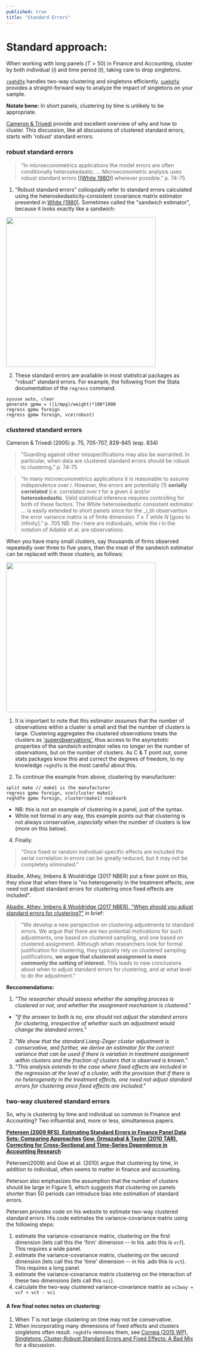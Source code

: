 ```yaml
---
published: true
title: "Standard Errors"
---
```

# Standard approach:

When working with long panels ($T>50$) in Finance and Accounting, cluster by both individual ($i$) and time period ($t$), taking care to drop singletons.

[`reghdfe`]() handles two-way clustering and singletons efficiently. [`sumhdfe`]() provides a straight-forward way to analyze the impact of singletons on your sample.

__Notate bene:__ In short panels, clustering by time is unlikely to be appropriate.

[Cameron & Trivedi](http://cameron.econ.ucdavis.edu/mmabook/mma.html) provide and excellent overview of why and how to cluster. This discussion, like all discussions of clustered standard errors, starts with 'robust' standard errors:

### robust standard errors

> "In microeconometrics applications the model errors are often conditionally heteroskedastic. ... Microeconometric analysis uses robust standard errors [[(White 1980)]](https://www.jstor.org/stable/1912934) wherever possible." p. 74-75

  1. "Robust standard errors" colloquially refer to standard errors calculated using the heteroskedasticity-consistent covariance matrix estimator presented in [White (1980)](https://www.jstor.org/stable/1912934). Sometimes called the "sandwich estimator", because it looks exactly like a sandwich:

  <img src="https://arthurhowardmorris.github.io/assets/img/EHW.png" width="400">  

  2. These standard errors are available in most statistical packages as "robust" standard errors. For example, the following from the Stata documentation of the `regress` command.

```
sysuse auto, clear
generate gpmw = ((1/mpg)/weight)*100*1000
regress gpmw foreign
regress gpmw foreign, vce(robust)
```

### clustered standard errors

Cameron & Trivedi (2005) p. 75, 705-707, 829-845 (esp. 834)

> "Guarding against other misspecifications may also be warranted. In particular, when data are clustered standard errors should be robust to clustering." p. 74-75

> "In many microeconometrics applications it is reasonable to assume independence over _i_. However, the errors are potentially (1) __serially correlated__ (i.e. correlated over _t_ for a given _i_) and/or __heteroskedastic__. Valid statistical inference requires controlling for both of these factors. The White heteroskedastic consistent estimator ... is easily extended to short panels since for the _i_th observartion the error variance matrix is of finite dimension _T x T_ while _N_ [goes to infinity]." p. 705 NB: the _i_ here are individuals, while the _i_ in the notation of Adabie et al. are observations.

When you have many small clusters, say thousands of firms observed repeatedly over three to five years, then the meat of the sandwich estimator can be replaced with these clusters, as follows:

<img src="https://arthurhowardmorris.github.io/assets/img/LZ.png" width="400">  

1. It is important to note that this estimator _assumes_ that the number of observations within a cluster is small and that the number of clusters is large. Clustering aggregates the clustered observations treats the clusters as ['superobservations'](https://www.stata.com/statalist/archive/2003-05/msg00550.html), thus access to the asymptotic properties of the sandwich estimator relies no longer on the number of observations, but on the number of clusters. As C & T point out, some stats packages know this and correct the degrees of freedom, to my knowledge `reghdfe` is the most careful about this.

2. To continue the example from above, clustering by manufacturer:

```
split make // make1 is the manufacturer
regress gpmw foreign, vce(cluster make1)  
reghdfe gpmw foreign, cluster(make1) noabsorb
```
  - NB: this is not an example of clustering in a panel, just of the syntax.
  - While not formal in any way, this example points out that clustering is not always conservative, _especially_ when the number of clusters is low (more on this below).

4. Finally:

> "Once fixed or random individual-specific effects are included the serial correlation in errors can be greatly reduced, but it may not be completely eliminated."

Abadie, Athey, Imbens & Wooldridge (2017 NBER) put a finer point on this, they show that when there is "no heterogeneity in the treatment effects, one need not adjust standard errors for clustering once fixed effects are included".

[Abadie, Athey, Imbens & Wooldridge (2017 NBER), "When should you adjust standard errors for clustering?"](https://www.nber.org/papers/w24003) in brief:

> "We develop a new perspective on clustering adjustments to standard errors. We argue that there are two potential motivations for such adjustments, one based on clustered sampling, and one based on clustered assignment. Although when researchers look for formal justification for clustering, they typically rely on clustered sampling justifications, __we argue that clustered assignment is more commonly the setting of interest.__ This leads to new conclusions about when to adjust standard errors for clustering, and at what level to do the adjustment."

__Reccomendations:__

1. _"The researcher should assess whether the sampling process is clustered or not, and whether the assignment mechanism is clustered."_
  - _"If the answer to both is no, one should not adjust the standard errors for clustering, irrespective of whether such an adjustment would change the standard errors."_
2. _"We show that the standard Liang-Zeger cluster adjustment is conservative, and further, we derive an estimator for the correct variance that can be used if there is variation in treatment assignment within clusters and the fraction of clusters that is observed is known."_
3. _"This analysis extends to the case where fixed effects are included in the regression at the level of a cluster, with the provision that if there is no heterogeneity in the treatment effects, one need not adjust standard errors for clustering once fixed effects are included."_

### two-way clustered standard errors
So, why is clustering by time and individual so common in Finance and Accounting? Two influential and, more or less, simultaneous papers.

[__Petersen (2009 RFS), Estimating Standard Errors in Finance Panel Data Sets: Comparing Approaches__](https://academic.oup.com/rfs/article/22/1/435/1585940?login=true)
[__Gow, Ormazabal & Taylor (2010 TAR), Correcting for Cross‐Sectional and Time‐Series Dependence in Accounting Research__](https://meridian.allenpress.com/accounting-review/article-abstract/85/2/483/53814/Correcting-for-Cross-Sectional-and-Time-Series)

Petersen(2009) and Gow et al. (2010) argue that clustering by time, in addition to individual, often seems to matter in finance and accounting.

Peterson also emphasizes the assumption that the number of clusters should be large in Figure 5, which suggests that clustering on panels shorter than 50 periods can introduce bias into estimation of standard errors.

Petersen provides code on his website to estimate two-way clustered standard errors. His code estimates the variance-covariance matrix using the following steps:

1. estimate the variance-covariance matrix, clustering on the first dimension (lets call this the 'firm' dimension -- in his .ado this is `vcf`). This requires a wide panel.
2. estimate the variance-covariance matrix, clustering on the second dimension (lets call this the 'time' dimension -- in his .ado this is `vct`). This requires a long panel.
3. estimate the variance-covariance matrix clustering on the interaction of these two dimensions (lets call this `vci`).
4. calculate the two-way clustered variance-covariance matrix as `vc2way = vcf + vct - vci`

#### A few final notes notes on clustering:

  1. When _T_ is not large clustering on time may not be conservative.
  2. When incorporating many dimensions of fixed effects and clusters singletons often result. `reghdfe` removes them, see [Correia (2015 WP), Singletons, Cluster-Robust Standard Errors and Fixed Effects: A Bad Mix](http://scorreia.com/research/singletons.pdf) for a discussion.

